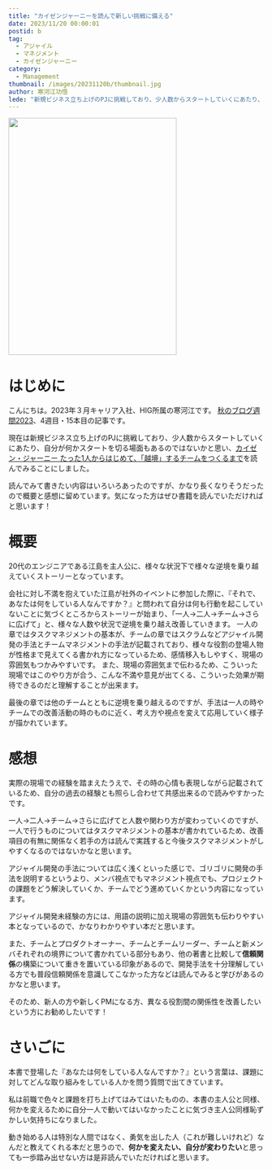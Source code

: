 ```yaml
---
title: "カイゼンジャーニーを読んで新しい挑戦に備える"
date: 2023/11/20 00:00:01
postid: b
tag:
  - アジャイル
  - マネジメント
  - カイゼンジャーニー
category:
  - Management
thumbnail: /images/20231120b/thumbnail.jpg
author: 寒河江功悟
lede: "新規ビジネス立ち上げのPJに挑戦しており、少人数からスタートしていくにあたり、自分が何かスタートを切る場面もあるのではないかと思い、[カイゼン・ジャーニー たった1人からはじめて、「越境」するチームをつくるまで]を読んでみることにしました。"
---
```

<img src="/images/20231120b/kaizen.jpg" alt="" width="331" height="466" loading="lazy">

# はじめに
こんにちは。2023年３月キャリア入社、HIG所属の寒河江です。
[秋のブログ週間2023](/articles/20231030a/2023)、4週目・15本目の記事です。

現在は新規ビジネス立ち上げのPJに挑戦しており、少人数からスタートしていくにあたり、自分が何かスタートを切る場面もあるのではないかと思い、[カイゼン・ジャーニー たった1人からはじめて、「越境」するチームをつくるまで](https://www.amazon.co.jp/dp/4798153346)を読んでみることにしました。

読んでみて書きたい内容はいろいろあったのですが、かなり長くなりそうだったので概要と感想に留めています。気になった方はぜひ書籍を読んでいただければと思います！

# 概要

20代のエンジニアである江島を主人公に、様々な状況下で様々な逆境を乗り越えていくストーリーとなっています。

会社に対し不満を抱えていた江島が社外のイベントに参加した際に、『それで、あなたは何をしている人なんですか？』と問われて自分は何も行動を起こしていないことに気づくところからストーリーが始まり、「一人→二人→チーム→さらに広げて」と、様々な人数や状況で逆境を乗り越え改善していきます。
一人の章ではタスクマネジメントの基本が、チームの章ではスクラムなどアジャイル開発の手法とチームマネジメントの手法が記載されており、様々な役割の登場人物が性格まで見えてくる書かれ方になっているため、感情移入もしやすく、現場の雰囲気もつかみやすいです。
また、現場の雰囲気まで伝わるため、こういった現場ではこのやり方が合う、こんな不満や意見が出てくる、こういった効果が期待できるのだと理解することが出来ます。

最後の章では他のチームとともに逆境を乗り越えるのですが、手法は一人の時やチームでの改善活動の時のものに近く、考え方や視点を変えて応用していく様子が描かれています。

# 感想

実際の現場での経験を踏まえたうえで、その時の心情も表現しながら記載されているため、自分の過去の経験とも照らし合わせて共感出来るので読みやすかったです。

一人→二人→チーム→さらに広げてと人数や関わり方が変わっていくのですが、一人で行うものについてはタスクマネジメントの基本が書かれているため、改善項目の有無に関係なく若手の方は読んで実践すると今後タスクマネジメントがしやすくなるのではないかなと思います。

アジャイル開発の手法については広く浅くといった感じで、ゴリゴリに開発の手法を説明するというより、メンバ視点でもマネジメント視点でも、プロジェクトの課題をどう解決していくか、チームでどう進めていくかという内容になっています。

アジャイル開発未経験の方には、用語の説明に加え現場の雰囲気も伝わりやすい本となっているので、かなりわかりやすい本だと思います。

また、チームとプロダクトオーナー、チームとチームリーダー、チームと新メンバそれぞれの境界について書かれている部分もあり、他の著書と比較して**信頼関係**の構築について重きを置いている印象があるので、開発手法を十分理解している方でも普段信頼関係を意識してこなかった方などは読んでみると学びがあるのかなと思います。

そのため、新人の方や新しくPMになる方、異なる役割間の関係性を改善したいという方にお勧めしたいです！

# さいごに

本書で登場した『あなたは何をしている人なんですか？』という言葉は、課題に対してどんな取り組みをしている人かを問う質問で出てきています。

私は前職で色々と課題を打ち上げてはみてはいたものの、本書の主人公と同様、何かを変えるために自分一人で動いてはいなかったことに気づき主人公同様恥ずかしい気持ちになりました。

動き始める人は特別な人間ではなく、勇気を出した人（これが難しいけれど）なんだと教えてくれる本だと思うので、**何かを変えたい、自分が変わりたい**と思っても一歩踏み出せない方は是非読んでいただければと思います。
